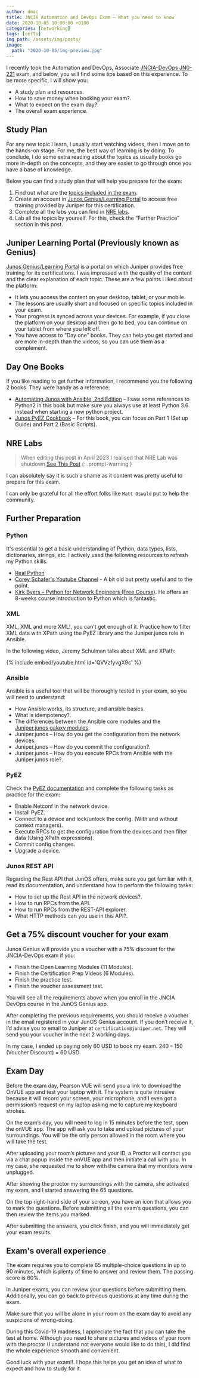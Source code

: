 ```yaml
---
author: dmac
title: JNCIA Automation and DevOps Exam – What you need to know
date: 2020-10-05 10:00:00 +0100
categories: [networking]
tags: [certs]
img_path: /assets/img/posts/
image: 
  path: "2020-10-05/img-preview.jpg"
---
```


I recently took the Automation and DevOps, Associate [JNCIA-DevOps JN0-221](https://www.juniper.net/gb/en/training/certification/tracks/devops/jncia-devops.html?tab=jnciadevops") exam, and below, you will find some tips based on this experience. To be more specific, I will show you:

- A study plan and resources.
- How to save money when booking your exam?.
- What to expect on the exam day?.
- The overall exam experience.

## Study Plan

For any new topic I learn, I usually start watching videos, then I move on to the hands-on stage. For me, the best way of learning is by doing. To conclude, I do some extra reading about the topics as usually books go more in-depth on the concepts, and they are easier to go through once you have a base of knowledge.

Below you can find a study plan that will help you prepare for the exam:

1. Find out what are the [topics included in the exam](https://www.juniper.net/gb/en/training/certification/tracks/devops/jncia-devops.html?tab=jnciadevops).
2. Create an account in [Junos Genius/Learning Portal](https://learningportal.juniper.net/) to access free training provided by Juniper for this certification.
3. Complete all the labs you can find in [NRE labs](https://nrelabs.io/).
4. Lab all the topics by yourself. For this, check the “Further Practice” section in this post.

## Juniper Learning Portal (Previously known as Genius)

[Junos Genius/Learning Portal](https://learningportal.juniper.net/) is a portal on which Juniper provides free training for its certifications. I was impressed with the quality of the content and the clear explanation of each topic. These are a few points I liked about the platform:

- It lets you access the content on your desktop, tablet, or your mobile.
- The lessons are usually short and focused on specific topics included in your exam.
- Your progress is synced across your devices. For example, if you close the platform on your desktop and then go to bed, you can continue on your tablet from where you left off.
- You have access to “Day one” books. They can help you get started and are more in-depth than the videos, so you can use them as a complement.

## Day One Books

If you like reading to get further information, I recommend you the following 2 books. They were handy as a reference:

- [Automating Junos with Ansible, 2nd Edition](https://www.juniper.net/documentation/en_US/day-one-books/DO_AJA2ndEd.pdf) – I saw some references to Python2 in this book but make sure you always use at least Python 3.6 instead when starting a new python project.
- [Junos PyEZ Cookbook](https://www.juniper.net/documentation/en_US/day-one-books/DO_PyEZ_Cookbook.pdf) – For this book, you can focus on Part 1 (Set up Guide) and Part 2 (Basic Scripts).

## NRE Labs

> When editing this post in April 2023 I realised that NRE Lab was shutdown [See This Post](https://nrelabs.io/2021/12/goodbye-for-now/)
{: .prompt-warning }

I can absolutely say it is such a shame as it content was pretty useful to prepare for this exam.

I can only be grateful for all the effort folks like `Matt Oswald` put to help the community.

## Further Preparation

### Python

It's essential to get a basic understanding of Python, data types, lists, dictionaries, strings, etc.
I actively used the following resources to refresh my Python skills.

- [Real Python](https://realpython.com/)
- [Corey Schafer's Youtube Channel](https://www.youtube.com/watch?v=YYXdXT2l-Gg&list=PL-osiE80TeTskrapNbzXhwoFUiLCjGgY7) - A bit old but pretty useful and to the point.
- [Kirk Byers – Python for Network Engineers (Free Course)](https://pynet.twb-tech.com/free-python-course.html). He offers an 8-weeks course introduction to Python which is fantastic.

### XML

XML, XML and more XML!, you can't get enough of it. Practice how to filter XML data with XPath using the PyEZ library and the Juniper.junos role in Ansible.

In the following video, Jeremy Schulman talks about XML and XPath:

{% include embed/youtube.html id='QVVzfyvgX9c' %}

### Ansible

Ansible is a useful tool that will be thoroughly tested in your exam, so you will need to understand:

- How Ansible works, its structure, and ansible basics.
- What is idempotency?.
- The differences between the Ansible core modules and the [Juniper.junos galaxy modules](https://galaxy.ansible.com/Juniper/junos).
- Juniper.junos – How do you get the configuration from the network devices.
- Juniper.junos – How do you commit the configuration?.
- Juniper.junos – How do you execute RPCs from Ansible with the Juniper.junos role?.

### PyEZ

Check the [PyEZ documentation](https://junos-pyez.readthedocs.io/en/latest/) and complete the following tasks as practice for the exam:

- Enable Netconf in the network device.
- Install PyEZ.
- Connect to a device and lock/unlock the config. (With and without context managers).
- Execute RPCs to get the configuration from the devices and then filter data (Using XPath expressions).
- Commit config changes.
- Upgrade a device.

### Junos REST API

Regarding the Rest API that JunOS offers, make sure you get familiar with it, read its documentation, and understand how to perform the following tasks:

- How to set up the Rest API in the network devices?.
- How to run RPCs from the API.
- How to run RPCs from the REST-API explorer.
- What HTTP methods can you use in this API?.

## Get a 75% discount voucher for your exam

Junos Genius will provide you a voucher with a 75% discount for the JNCIA-DevOps exam if you:

- Finish the Open Learning Modules (11 Modules).
- Finish the Certification Prep Videos (6 Modules).
- Finish the practice test.
- Finish the voucher assessment test.

You will see all the requirements above when you enroll in the JNCIA DevOps course in the JunOS Genius app.

After completing the previous requirements, you should receive a voucher in the email registered in your JunOS Genius account. If you don’t receive it, I’d advise you to email to Juniper at `certification@juniper.net`. They will send you your voucher in the next 2 working days.

In my case, I ended up paying only 60 USD to book my exam. 240 – 150 (Voucher Discount) = 60 USD

## Exam Day

Before the exam day, Pearson VUE will send you a link to download the OnVUE app and test your laptop with it. The system is quite intrusive because it will record your screen, your microphone, and I even got a permission’s request on my laptop asking me to capture my keyboard strokes.

On the exam’s day, you will need to log in 15 minutes before the test, open the onVUE app. The app will ask you to take and upload pictures of your surroundings. You will be the only person allowed in the room where you will take the test.

After uploading your room’s pictures and your ID, a Proctor will contact you via a chat popup inside the onVUE app and then initiate a call with you. In my case, she requested me to show with the camera that my monitors were unplugged.

After showing the proctor my surroundings with the camera, she activated my exam, and I started answering the 65 questions.

On the top right-hand side of your screen, you have an icon that allows you to mark the questions. Before submitting all the exam’s questions, you can then review the items you marked.

After submitting the answers, you click finish, and you will immediately get your exam results.

## Exam's overall experience

The exam requires you to complete 65 multiple-choice questions in up to 90 minutes, which is plenty of time to answer and review them. The passing score is 60%.

In Juniper exams, you can review your questions before submitting them. Additionally, you can go back to previous questions at any time during the exam.

Make sure that you will be alone in your room on the exam day to avoid any suspicions of wrong-doing.

During this Covid-19 madness, I appreciate the fact that you can take the test at home. Although you need to share pictures and videos of your room with the proctor (I understand not everyone would like to do this), I did find the whole experience smooth and convenient.

Good luck with your exam!!. I hope this helps you get an idea of what to expect and how to study for it.
